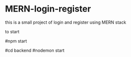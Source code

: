 # MERN-login-register
this is a small project of login and register using MERN stack

to start

#npm start

#cd backend
#nodemon start

